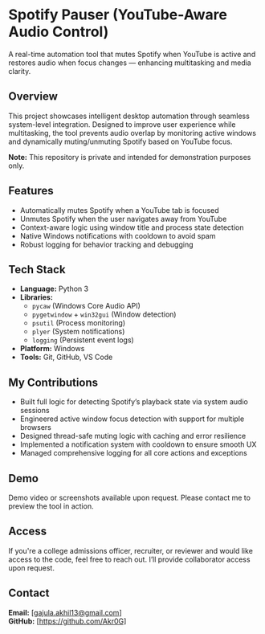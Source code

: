 # Spotify Pauser (YouTube-Aware Audio Control)
A real-time automation tool that mutes Spotify when YouTube is active and restores audio when focus changes — enhancing multitasking and media clarity.

## Overview
This project showcases intelligent desktop automation through seamless system-level integration. Designed to improve user experience while multitasking, the tool prevents audio overlap by monitoring active windows and dynamically muting/unmuting Spotify based on YouTube focus.

**Note:** This repository is private and intended for demonstration purposes only.

## Features
- Automatically mutes Spotify when a YouTube tab is focused  
- Unmutes Spotify when the user navigates away from YouTube  
- Context-aware logic using window title and process state detection  
- Native Windows notifications with cooldown to avoid spam  
- Robust logging for behavior tracking and debugging  

## Tech Stack
- **Language:** Python 3  
- **Libraries:**  
  - `pycaw` (Windows Core Audio API)  
  - `pygetwindow` + `win32gui` (Window detection)  
  - `psutil` (Process monitoring)  
  - `plyer` (System notifications)  
  - `logging` (Persistent event logs)  
- **Platform:** Windows  
- **Tools:** Git, GitHub, VS Code  

## My Contributions
- Built full logic for detecting Spotify’s playback state via system audio sessions  
- Engineered active window focus detection with support for multiple browsers  
- Designed thread-safe muting logic with caching and error resilience  
- Implemented a notification system with cooldown to ensure smooth UX  
- Managed comprehensive logging for all core actions and exceptions  

## Demo
Demo video or screenshots available upon request. Please contact me to preview the tool in action.

## Access
If you're a college admissions officer, recruiter, or reviewer and would like access to the code, feel free to reach out. I’ll provide collaborator access upon request.

## Contact
**Email:** [gajula.akhil13@gmail.com]  
**GitHub:** [https://github.com/Akr0G]
